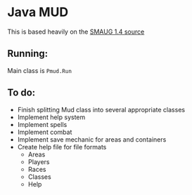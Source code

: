 # Java MUD
This is based heavily on the [SMAUG 1.4 source](http://realmsofdespair.com/cgi-bin/directory?/pub/mud/diku/merc/smaug)

## Running:
Main class is `Pmud.Run`

## To do:
- Finish splitting Mud class into several appropriate classes
- Implement help system
- Implement spells
- Implement combat 
- Implement save mechanic for areas and containers
- Create help file for file formats
  - Areas
  - Players
  - Races
  - Classes
  - Help
